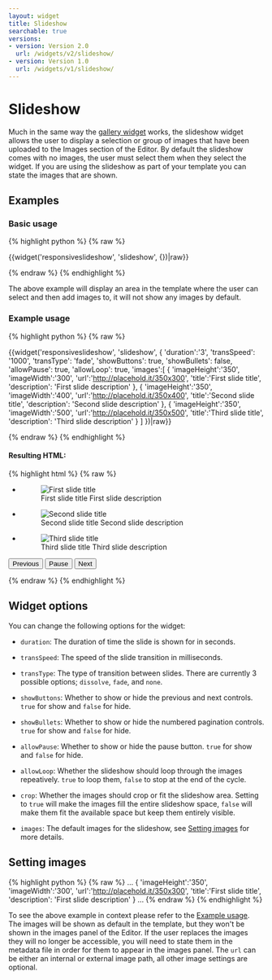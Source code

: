 ```yaml
---
layout: widget
title: Slideshow
searchable: true
versions:
- version: Version 2.0
  url: /widgets/v2/slideshow/
- version: Version 1.0
  url: /widgets/v1/slideshow/
---
```


# Slideshow

Much in the same way the [gallery widget](/widgets/v2/gallery/) works, the slideshow widget allows the user to display a selection or group of images that have been uploaded to the Images section of the Editor. By default the slideshow comes with no images, the user must select them when they select the widget. If you are using the slideshow as part of your template you can state the images that are shown.

## Examples

### Basic usage

{% highlight python %}
{% raw %}

{{widget('responsiveslideshow', 'slideshow', {})|raw}}

{% endraw %}
{% endhighlight %}

The above example will display an area in the template where the user can select and then add images to, it will not show any images by default.

### Example usage

{% highlight python %}
{% raw %}

{{widget('responsiveslideshow', 'slideshow', {
  'duration':'3',
  'transSpeed': '1000',
  'transType': 'fade',
  'showButtons': true,
  'showBullets': false,
  'allowPause': true,
  'allowLoop': true,
  'images':[
  {
      'imageHeight':'350',
      'imageWidth':'300',
      'url':'http://placehold.it/350x300',
      'title':'First slide title',
      'description': 'First slide description'
    },
  {
      'imageHeight':'350',
      'imageWidth':'400',
      'url':'http://placehold.it/350x400', 
      'title':'Second slide title',
      'description': 'Second slide description'
    },
  {
      'imageHeight':'350',
      'imageWidth':'500',
      'url':'http://placehold.it/350x500',
      'title':'Third slide title',
      'description': 'Third slide description'
    }
  ]
})|raw}}

{% endraw %}
{% endhighlight %}

#### Resulting HTML:

{% highlight html %}
{% raw %}

<div id="page-zones__template-widgets__responsiveslideshow-slideshow" class="widget  widget--template-widget" data-widget-type="responsiveslideshow">
  <div class="bk-responsiveslideshow  responsiveslideshow  widget__responsiveslideshow">
    <ul class="slides-list  responsiveslideshow__slides-list  contain">
      <li data-ref="0" class="slide-item  responsiveslideshow__slide-item  responsiveslideshow-image-item  js-responsiveslideshow-image-item  current">
        <figure class="figure  responsiveslideshow__figure  portrait">
          <img class="image  responsiveslideshow__image  js-responsiveslideshow-image" src="//placehold.it/350x300" alt="First slide title">
          <figcaption class="caption  responsiveslideshow__caption">
            <span class="image-title  responsiveslideshow__image-title">First slide title</span>
            <span class="image-description  responsiveslideshow__image-description">First slide description</span>
          </figcaption>
        </figure>
      </li>
      <li data-ref="1" class="slide-item  responsiveslideshow__slide-item  responsiveslideshow-image-item  js-responsiveslideshow-image-item">
        <figure class="figure  responsiveslideshow__figure  landscape">
          <img class="image  responsiveslideshow__image  js-responsiveslideshow-image" src="//placehold.it/350x400" alt="Second slide title">
          <figcaption class="caption  responsiveslideshow__caption">
            <span class="image-title  responsiveslideshow__image-title">Second slide title</span>
            <span class="image-description  responsiveslideshow__image-description">Second slide description</span>
          </figcaption>
        </figure>
      </li>
      <li data-ref="2" class="slide-item  responsiveslideshow__slide-item  responsiveslideshow-image-item  js-responsiveslideshow-image-item">
        <figure class="figure  responsiveslideshow__figure  landscape">
          <img class="image  responsiveslideshow__image  js-responsiveslideshow-image" src="//placehold.it/350x500" alt="Third slide title">
          <figcaption class="caption  responsiveslideshow__caption">
            <span class="image-title  responsiveslideshow__image-title">Third slide title</span>
            <span class="image-description  responsiveslideshow__image-description">Third slide description</span>
          </figcaption>
        </figure>
      </li>
    </ul>
    <nav class="slide-navigation  responsiveslideshow__slide-navigation">
      <button class="previous-button  button  icon  icon--previous  responsiveslideshow__previous-button js-btn-prev js-slide-ctrl" data-ref="2">
        <span class="control-text  responsiveslideshow__control-text">Previous</span>
      </button>
      <button class="pause-toggle  button  icon  icon--pause  responsiveslideshow__pause-toggle js-btn-play">
        <span class="control-text  responsiveslideshow__control-text">Pause</span>
      </button>
      <button class="next-button  button  icon  icon--next  responsiveslideshow__next-button js-btn-next js-slide-ctrl" data-ref="2">
        <span class="control-text  responsiveslideshow__control-text">Next</span>
      </button>
    </nav>
  </div>
</div>

{% endraw %}
{% endhighlight %}

## Widget options

You can change the following options for the widget:

* `duration`: The duration of time the slide is shown for in seconds.

* `transSpeed`: The speed of the slide transition in milliseconds.

* `transType`: The type of transition between slides. There are currently 3 possible options; `dissolve`, `fade`, and `none`.

* `showButtons`: Whether to show or hide the previous and next controls. `true` for show and `false` for hide.

* `showBullets`: Whether to show or hide the numbered pagination controls. `true` for show and `false` for hide.

* `allowPause`: Whether to show or hide the pause button. `true` for show and `false` for hide.

* `allowLoop`: Whether the slideshow should loop through the images repeatively. `true` to loop them, `false` to stop at the end of the cycle.

* `crop`: Whether the images should crop or fit the slideshow area. Setting to `true` will make the images fill the entire slideshow space, `false` will make them fit the available space but keep them entirely visible.

* `images`: The default images for the slideshow, see [Setting images](#setting-images) for more details.

## Setting images

{% highlight python %}
{% raw %}
...
{
  'imageHeight':'350',
  'imageWidth':'300',
  'url':'http://placehold.it/350x300',
  'title':'First slide title',
  'description': 'First slide description'
}
...
{% endraw %}
{% endhighlight %}

To see the above example in context please refer to the [Example usage](#example-usage). The images will be shown as default in the template, but they won't be shown in the images panel of the Editor. If the user replaces the images they will no longer be accessible, you will need to state them in the metadata file in order for them to appear in the images panel. The `url` can be either an internal or external image path, all other image settings are optional.

